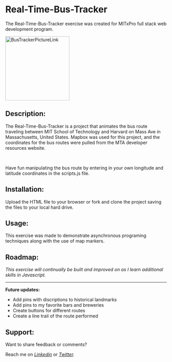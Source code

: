 # Real-Time-Bus-Tracker

The Real-Time-Bus-Tracker exercise was created for MITxPro full stack web development program. </br>

<a href="https://foreverphoenix21.github.io/Real-Time-Bus-Tracker/">
  <img src="busTracker.png" alt="BusTrackerPictureLink" width="200" /> </a
>

## Description:

<p> The Real-Time-Bus-Tracker is a project that animates the bus route traveling between MIT School of Technology and Harvard on Mass Ave in Massachusetts, United States. Mapbox was used for this project, and the coordinates for the bus routes were pulled from the MTA developer resources website.</p> <br>

<p>  Have fun manipulating the bus route by entering in your own longitude and latitude coordinates in the scripts.js file.</p>

## Installation:

<p> Upload the HTML file to your browser or fork and clone the project saving the files to your local hard drive. </p>   

## Usage:

<p> This exercise was made to demonstrate asynchronous programing techniques along with the use of map markers. </p>

## Roadmap:

*<p> This exercise will continually be built and improved on as I learn additional skills in Javascript. </p>*

***

**<p> Future updates: </p>**
- Add pins with discriptions to historical landmarks
- Add pins to my favorite bars and breweries
- Create buttons for different routes
- Create a line trail of the route performed

## Support:

<p> Want to share feedback or comments?</p>

<p> 
  
  Reach me on *[Linkedin](https://www.linkedin.com/in/derek-diaz/)* or *[Twitter](https://twitter.com/home).*
  
</p>
